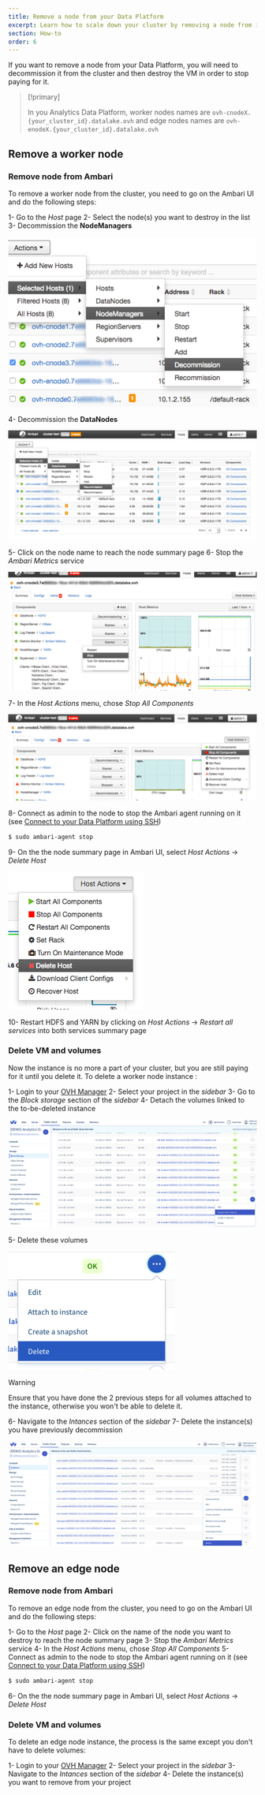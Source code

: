 ```yaml
---
title: Remove a node from your Data Platform
excerpt: Learn how to scale down your cluster by removing a node from it.
section: How-to
order: 6
---
```


If you want to remove a node from your Data Platform, you will need to decommission it from the cluster and then destroy the VM in order to stop paying for it.

>[!primary]
>
> In you Analytics Data Platform, worker nodes names are `ovh-cnodeX.{your_cluster_id}.datalake.ovh` and edge nodes names are `ovh-enodeX.{your_cluster_id}.datalake.ovh`

## Remove a worker node

### Remove node from Ambari

To remove a worker node from the cluster, you need to go on the Ambari UI and do the following steps:

1- Go to the *Host* page
2- Select the node(s) you want to destroy in the list
3- Decommission the **NodeManagers**

![Decommission NodeManagers](images/deco-nodemanager.png)

4- Decommission the **DataNodes**

![Decommission DataNodes](images/deco-datanode.png)

5- Click on the node name to reach the node summary page
6- Stop the *Ambari Metrics* service

![Stop Ambari Metrics](images/stop-ambari-metrics.png)

7- In the *Host Actions* menu, chose *Stop All Components*

![Stop all components](images/stop-components.png)

8- Connect as admin to the node to stop the Ambari agent running on it (see [Connect to your Data Platform using SSH](../connect-using-ssh/guide.en-gb.md))

```bash
$ sudo ambari-agent stop
```

9- On the the node summary page in Ambari UI, select *Host Actions* -> *Delete Host*

![Delete Host](images/delete-host.png)

10- Restart HDFS and YARN by clicking on *Host Actions* -> *Restart all services* into both services summary page



### Delete VM and volumes

Now the instance is no more a part of your cluster, but you are still paying for it until you delete it.
To delete a worker node instance :

1-  Login to your [OVH Manager](https://www.ovh.com/manager/public-cloud/index.html)
2-  Select your project in the *sidebar* 
3-  Go to the *Block storage* section of the *sidebar*
4-  Detach the volumes linked to the to-be-deleted instance

![Detach volumes](images/detach-volumes.png)

5-  Delete these volumes     

![Delete volumes](images/delete-volumes.png)

>[!warning]
>
> Ensure that you have done the 2 previous steps for all volumes attached to the instance, otherwise you won't be able to delete it.

6-  Navigate to the *Intances* section of the *sidebar*
7-  Delete the instance(s) you have previously decommission

![Delete instance](images/delete-worker-instance.png)

## Remove an edge node

### Remove node from Ambari

To remove an edge node from the cluster, you need to go on the Ambari UI and do the following steps:

1-  Go to the *Host* page
2-  Click on the name of the node you want to destroy to reach the node summary page
3-  Stop the *Ambari Metrics* service
4-  In the *Host Actions* menu, chose *Stop All Components*
5-  Connect as admin to the node to stop the Ambari agent running on it (see [Connect to your Data Platform using SSH](../connect-using-ssh/guide.en-gb.md))
```bash
$ sudo ambari-agent stop
```
6-  On the the node summary page in Ambari UI, select *Host Actions* -> *Delete Host*


### Delete VM and volumes

To delete an edge node instance, the process is the same except you don't have to delete volumes:

1-  Login to your [OVH Manager](https://www.ovh.com/manager/public-cloud/index.html)
2-  Select your project in the *sidebar* 
3-  Navigate to the *Intances* section of the *sidebar*
4-  Delete the instance(s) you want to remove from your project 


